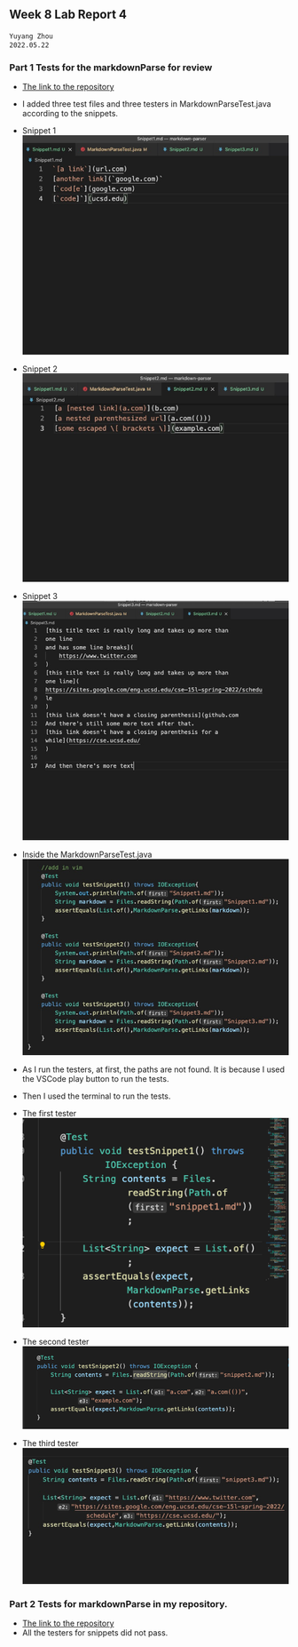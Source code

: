 ## Week 8 Lab Report 4
    Yuyang Zhou
    2022.05.22


### Part 1 Tests for the markdownParse for review
* [The link to the repository](https://github.com/jina-leemon/markdown-parser.git)

* I added three test files and three testers in MarkdownParseTest.java according to the snippets.
* Snippet 1
![image](snippet1.jpeg)
* Snippet 2
![image](snippet2.jpeg)
* Snippet 3
![image](snippet3.jpeg)
* Inside the MarkdownParseTest.java
![image](add_snippet_tests.jpeg)

* As I run the testers, at first, the paths are not found. It is because I used the VSCode play button to run the tests.
* Then I used the terminal to run the tests.
* The first tester
![image](snippetT1.tiff)
* The second tester
![image](snippet2T.jpeg)
* The third tester
![image](snippet3T.jpeg)

### Part 2 Tests for markdownParse in my repository.
* [The link to the repository](https://github.com/yuz120/markdown-parser.git)
* All the testers for snippets did not pass.


